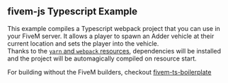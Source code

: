 ## fivem-js Typescript Example

This example compiles a Typescript webpack project that you can use in your FiveM server. It allows a player to spawn an Adder vehicle at their current location and sets the player into the vehicle.  
Thanks to the [`yarn` and `webpack` resources](https://github.com/citizenfx/cfx-server-data/tree/master/resources/%5Bsystem%5D/%5Bbuilders%5D), dependencies will be installed and the project will be automagically compiled on resource start.

For building without the FiveM builders, checkout [fivem-ts-boilerplate](https://github.com/d0p3t/fivem-ts-boilerplate)